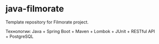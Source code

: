 # java-filmorate
Template repository for Filmorate project.

Технологии: Java + Spring Boot + Maven + Lombok + JUnit + RESTful API + PostgreSQL

